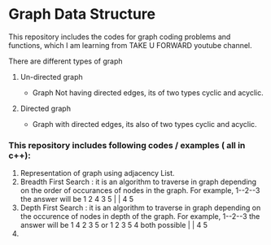 # Graph Data Structure
This repository includes the codes for graph coding problems and functions, which I am learning from TAKE U FORWARD youtube channel.

There are different types of graph 
1. Un-directed graph 
    * Graph Not having directed edges, its of two types cyclic and acyclic.
  
2. Directed graph
    * Graph with directed edges, its also of two types cyclic and acyclic.


### This repository includes following codes / examples ( all in c++):
1. Representation of graph using adjacency List.
2. Breadth First Search : it is an algorithm to traverse in graph depending on the order of occurances of nodes in the graph. For example, 1--2--3  the answer will be 1 2 4 3 5
                    |     |
                    4     5
3. Depth First Search : it is an algorithm to traverse in graph depending on the occurence of nodes in depth of the graph. For example,  1--2--3 the answer will be 1 4 2 3 5 or 1 2 3 5 4 both possible 
                     |     |
                     4     5
4. 